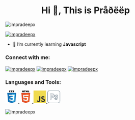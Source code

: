 <h1 align="center">Hi 👋, This is <b>Pråðëëp</b></h1>
<p align="left"> <img src="https://komarev.com/ghpvc/?username=impradeepx&label=Profile%20views&color=0e75b6&style=flat" alt="impradeepx" /> </p>

<p align="left"> <a href="https://twitter.com/impradeepx" target="blank"><img src="https://img.shields.io/twitter/follow/impradeepx?logo=twitter&style=for-the-badge" alt="impradeepx" /></a> </p>

- 🌱 I’m currently learning **Javascript**

<h3 align="left">Connect with me:</h3>
<p align="left">
<a href="https://twitter.com/impradeepx" target="blank"><img align="center" src="https://raw.githubusercontent.com/rahuldkjain/github-profile-readme-generator/master/src/images/icons/Social/twitter.svg" alt="impradeepx" height="30" width="40" /></a>
<a href="https://fb.com/impradeepx" target="blank"><img align="center" src="https://raw.githubusercontent.com/rahuldkjain/github-profile-readme-generator/master/src/images/icons/Social/facebook.svg" alt="impradeepx" height="30" width="40" /></a>
<a href="https://instagram.com/impradeepx" target="blank"><img align="center" src="https://raw.githubusercontent.com/rahuldkjain/github-profile-readme-generator/master/src/images/icons/Social/instagram.svg" alt="impradeepx" height="30" width="40" /></a>
</p>

<h3 align="left">Languages and Tools:</h3>
<p align="left"> <a href="https://www.w3schools.com/css/" target="_blank" rel="noreferrer"> <img src="https://raw.githubusercontent.com/devicons/devicon/master/icons/css3/css3-original-wordmark.svg" alt="css3" width="40" height="40"/> </a> <a href="https://www.w3.org/html/" target="_blank" rel="noreferrer"> <img src="https://raw.githubusercontent.com/devicons/devicon/master/icons/html5/html5-original-wordmark.svg" alt="html5" width="40" height="40"/> </a> <a href="https://developer.mozilla.org/en-US/docs/Web/JavaScript" target="_blank" rel="noreferrer"> <img src="https://raw.githubusercontent.com/devicons/devicon/master/icons/javascript/javascript-original.svg" alt="javascript" width="40" height="40"/> </a> <a href="https://www.photoshop.com/en" target="_blank" rel="noreferrer"> <img src="https://raw.githubusercontent.com/devicons/devicon/master/icons/photoshop/photoshop-line.svg" alt="photoshop" width="40" height="40"/> </a> </p>

<p><img align="center" src="https://github-readme-stats.vercel.app/api/top-langs?username=impradeepx&show_icons=true&locale=en&layout=compact" alt="impradeepx" /></p>
